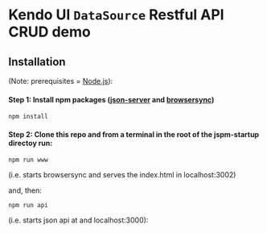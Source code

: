 # Kendo UI `DataSource` Restful API CRUD demo

## Installation 
(Note: prerequisites = [Node.js](https://nodejs.org/download/)):

#### Step 1: Install npm packages ([json-server](https://github.com/typicode/json-server) and [browsersync](http://www.browsersync.io/))

```
npm install
```

#### Step 2: Clone this repo and from a terminal in the root of the jspm-startup directoy run:

```
npm run www 
```
(i.e. starts browsersync and serves the index.html in localhost:3002)

and, then:

```
npm run api
```

(i.e. starts json api at and localhost:3000):

